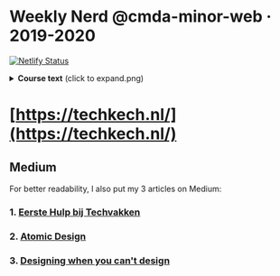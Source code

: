 # Weekly Nerd @cmda-minor-web · 2019-2020
[![Netlify Status](https://api.netlify.com/api/v1/badges/2d880a51-25bb-4fa6-be6f-9c99609c7586/deploy-status)](https://app.netlify.com/sites/weekly-nerd/deploys)

<details>
  <summary><strong>Course text</strong> (click to expand.png)</summary>

Elke week is er op woensdagmiddag de Weekly Nerd:
Workshops, praatjes en lezingen van bedrijven en designers over het vakgebied. Nerd alert.

## Leerdoelen
- Kennismaken met het beroepenveld
- Orienteren op het vakgebied
- Vakgerelateerde artikelen leren schrijven

## Werkwijze
Elke week wordt er een presentatie gegeven door iemand uit het vakgebied.
Dit proberen we zo veel mogelijk bij bedrijven te organiseren.
Zo krijg je een goed beeld van het vakgebied en krijg je contacten in het werkveld.
Dat kan handig zijn voor als je een afstudeerstage zoekt, of een afstudeeropdracht.


Maak van iedere presentatie sketch-notes / aantekeningen en verzamel die op een blog.
Schrijf ook altijd een link-lijstje met (interessante.png) onderwerpen die aan bod zijn gekomen.


## Criteria
Er wordt van je verwacht dat je alle Weekly Nerds bijwoont.
Je mag niet meer dan 1 Weekly Nerd missen.
Als je meer dan 1 Weekly Nerd mist dan krijg je een vervangende opdracht.


3 keer schrijf je een uitgebreid artikel over een relevant onderwerp.
Bijvoorbeeld een eigen onderzoek naar een techniek of een (technische.png) analyse van een website die in een Weekly Nerd is behandeld.
Zorg voor juiste verwijzingen, bronvermelding en goede leesbare teksten.
Engels wordt aangeraden.

Je blog met de verslagen en artikelen moet voor de laatste week van de Meesterproef ingeleverd zijn.


### Voorbeelden van voorgaande jaren

* (https://medium.com/@vincentkempers_/functional-light-programming-helped-me-a-lot-99856a9ac0ff
* (https://codepen.io/servinnissen/post/plan-then-code
* (https://github.com/Jamerrone/weekly-nerd-blog/blob/master/articles/article-3.md
* (https://github.com/muise001/Weekly_Nerd#bruce-lawson---w3c-over-webstandards
* (https://medium.com/@vincentkempers_/my-experience-at-nlhtml5-x-cssday-df855997a191


## Programma

### Workshops, praatjes en lezingen


| Datum  |  Wat/Wie | Waar  | Link |
|---|---|---|---|
| 13 Februari  | Hidde de Vries - Toegankelijkheid en CSS expert bij W3C  | BPH 01B11  |   |
| 19 Februari  | Sanne 't Hoofd - Code en UX  | BPH 01B11  |   |
| 26 Februari  | FUNDA - Scrum en proof-of-concept  | Funda  |   |
| ~~11 Maart~~  | ~~Voorhoede - PE~~ | ~~de Voorhoede~~  |   |
| ~~18 Maart~~  | ~~Bol.com~~  | ~~Bol.com~~  |   |
|   |   |   |   |   |


</details>


# [https://techkech.nl/](https://techkech.nl/)

## Medium
For better readability, I also put my 3 articles on Medium:

### 1. [Eerste Hulp bij Techvakken](https://medium.com/@deanna.bosschert/eerste-hulp-bij-techvakken-adc4d9ae6186?sk=1fd6c60cdbdd5ca20a38181881e58565)
### 2. [Atomic Design](https://medium.com/@deanna.bosschert/atomic-design-6c8125a6c6fd?sk=c5329fe9ea25bfae70dd89abe45288f7)
### 3. [Designing when you can't design](https://medium.com/@deanna.bosschert/designing-when-you-cant-design-281d6b50792b?sk=416265b6a2dee3b4f9e856fd71a81dcb)
